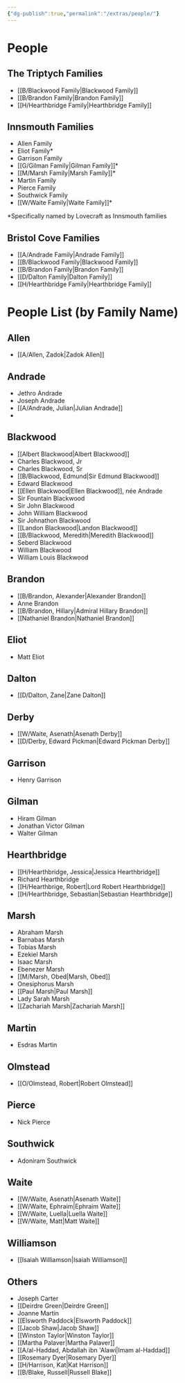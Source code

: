 ```yaml
---
{"dg-publish":true,"permalink":"/extras/people/"}
---
```


# People
## The Triptych Families
- [[B/Blackwood Family\|Blackwood Family]]
- [[B/Brandon Family\|Brandon Family]]
- [[H/Hearthbridge Family\|Hearthbridge Family]]

## Innsmouth Families
- Allen Family
- Eliot Family*
- Garrison Family
- [[G/Gilman Family\|Gilman Family]]*
- [[M/Marsh Family\|Marsh Family]]*
- Martin Family
- Pierce Family
- Southwick Family
- [[W/Waite Family\|Waite Family]]*

*Specifically named by Lovecraft as Innsmouth families

## Bristol Cove Families
- [[A/Andrade Family\|Andrade Family]]
- [[B/Blackwood Family\|Blackwood Family]]
- [[B/Brandon Family\|Brandon Family]]
- [[D/Dalton Family\|Dalton Family]]
- [[H/Hearthbridge Family\|Hearthbridge Family]]

# People List (by Family Name)

## Allen
- [[A/Allen, Zadok\|Zadok Allen]]
## Andrade
- Jethro Andrade
- Joseph Andrade
- [[A/Andrade, Julian\|Julian Andrade]]
- 
## Blackwood
- [[Albert Blackwood\|Albert Blackwood]]
- Charles Blackwood, Jr
- Charles Blackwood, Sr 
- [[B/Blackwood, Edmund\|Sir Edmund Blackwood]]
- Edward Blackwood 
- [[Ellen Blackwood\|Ellen Blackwood]], née Andrade
- Sir Fountain Blackwood
- Sir John Blackwood
- John William Blackwood 
- Sir Johnathon Blackwood 
- [[Landon Blackwood\|Landon Blackwood]]
- [[B/Blackwood, Meredith\|Meredith Blackwood]]
- Seberd Blackwood
- William Blackwood 
- William Louis Blackwood 
## Brandon
- [[B/Brandon, Alexander\|Alexander Brandon]]
- Anne Brandon
- [[B/Brandon, Hillary\|Admiral Hillary Brandon]]
- [[Nathaniel Brandon\|Nathaniel Brandon]]
## Eliot
- Matt Eliot
## Dalton
- [[D/Dalton, Zane\|Zane Dalton]]

## Derby
- [[W/Waite, Asenath\|Asenath Derby]]
- [[D/Derby, Edward Pickman\|Edward Pickman Derby]]
## Garrison
- Henry Garrison
## Gilman
- Hiram Gilman
- Jonathan Victor Gilman
- Walter Gilman
## Hearthbridge
- [[H/Hearthbridge, Jessica\|Jessica Hearthbridge]]
- Richard Hearthbridge
- [[H/Hearthbrige, Robert\|Lord Robert Hearthbridge]]
- [[H/Hearthbridge, Sebastian\|Sebastian Hearthbridge]]
## Marsh
- Abraham Marsh
- Barnabas Marsh
- Tobias Marsh
- Ezekiel Marsh
- Isaac Marsh
- Ebenezer Marsh
- [[M/Marsh, Obed\|Marsh, Obed]]
- Onesiphorus Marsh
- [[Paul Marsh\|Paul Marsh]]
- Lady Sarah Marsh
- [[Zachariah Marsh\|Zachariah Marsh]]
## Martin
- Esdras Martin
## Olmstead
- [[O/Olmstead, Robert\|Robert Olmstead]]
## Pierce
- Nick Pierce
## Southwick
- Adoniram Southwick
## Waite
- [[W/Waite, Asenath\|Asenath Waite]]
- [[W/Waite, Ephraim\|Ephraim Waite]]
- [[W/Waite, Luella\|Luella Waite]]
- [[W/Waite, Matt\|Matt Waite]]
## Williamson
* [[Isaiah Williamson\|Isaiah Williamson]]
## Others
- Joseph Carter
- [[Deirdre Green\|Deirdre Green]]
- Joanne Martin
- [[Elsworth Paddock\|Elsworth Paddock]]
- [[Jacob Shaw\|Jacob Shaw]]
- [[Winston Taylor\|Winston Taylor]]
- [[Martha Palaver\|Martha Palaver]]
- [[A/al-Haddad, Abdallah ibn 'Alawi\|Imam al-Haddad]]
- [[Rosemary Dyer\|Rosemary Dyer]]
- [[H/Harrison, Kat\|Kat Harrison]]
- [[B/Blake, Russell\|Russell Blake]]
